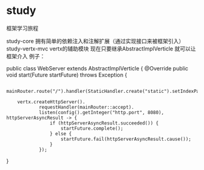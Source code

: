 # study
框架学习旅程

study-core 拥有简单的依赖注入和注解扩展（通过实现接口来被框架引入）
study-vertx-mvc vertx的辅助模块 现在只要继承AbstractImplVerticle 就可以让框架介入
例子：



 public class WebServer extends AbstractImplVerticle {
    @Override
    public void start(Future<Void> startFuture) throws Exception {

        mainRouter.route("/").handler(StaticHandler.create("static").setIndexPage("index.html"));

        vertx.createHttpServer().
                requestHandler(mainRouter::accept).
                listen(config().getInteger("http.port", 8080), httpServerAsyncResult -> {
                    if (httpServerAsyncResult.succeeded()) {
                        startFuture.complete();
                    } else {
                        startFuture.fail(httpServerAsyncResult.cause());
                    }
                });
    
 }
